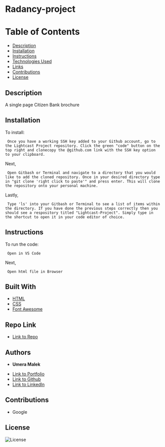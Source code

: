 # Radancy-project

# Table of Contents

- [Description](#description)
- [Installation](#installation)
- [Instructions](#instructions)
- [Technologies Used](#technologies)
- [Links](#links)
- [Contributions](#contributions)
- [License](#license)

## Description

A single page Citizen Bank brochure

## Installation

To install:

```
 Once you have a working SSH key added to your Github account, go to the Lightcast Project repository. Click the green "code" button on the top right and clonecopy the @github.com link with the SSH key option to your clipboard.
```

Next,

```
 Open Gitbash or Terminal and navigate to a directory that you would like to add the cloned repository. Once in your desired directory type in "git clone 'right click to paste'" and press enter. This will clone the repository onto your personal machine.
```

Lastly,

```
 Type 'ls' into your Gitbash or Terminal to see a list of items within the directory. If you have done the previous steps correctly then you should see a respository titled "Lightcast-Project". Simply type in the shortcut to open it in your code editor of choice.
```

## Instructions

To run the code:

```
 Open in VS Code
```

Next,

```
 Open html file in Browser
```

## Built With

- [HTML](https://developer.mozilla.org/en-US/docs/Web/HTML)
- [CSS](https://developer.mozilla.org/en-US/docs/Web/CSS)
- [Font Awesome](https://fontawesome.com/)


## Repo Link

- [Link to Repo](https://github.com/umeramalek/Radancy-project)

## Authors

- **Umera Malek**

* [Link to Portfolio](https://umeramalek.github.io/)
* [Link to Github](https://github.com/umeramalek)
* [Link to LinkedIn](https://www.linkedin.com/in/umeramalek/)

## Contributions

- Google

## License

![License](https://img.shields.io/badge/License-MIT-green.svg)
